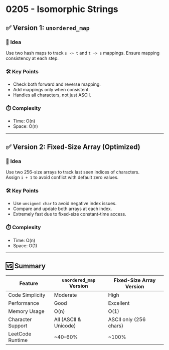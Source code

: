 # 0205 - Isomorphic Strings

## ✅ Version 1: `unordered_map`

### 🧠 Idea  
Use two hash maps to track `s -> t` and `t -> s` mappings. Ensure mapping consistency at each step.

### 🛠️ Key Points  
- Check both forward and reverse mapping.  
- Add mappings only when consistent.  
- Handles all characters, not just ASCII.

### ⏱️ Complexity  
- Time: O(n)  
- Space: O(n)

---

## ✅ Version 2: Fixed-Size Array (Optimized)

### 🧠 Idea  
Use two 256-size arrays to track last seen indices of characters.  
Assign `i + 1` to avoid conflict with default zero values.

### 🛠️ Key Points  
- Use `unsigned char` to avoid negative index issues.  
- Compare and update both arrays at each index.  
- Extremely fast due to fixed-size constant-time access.

### ⏱️ Complexity  
- Time: O(n)  
- Space: O(1)

---

## 🆚 Summary

| Feature            | `unordered_map` Version | Fixed-Size Array Version |
|--------------------|--------------------------|---------------------------|
| Code Simplicity    | Moderate                 | High                      |
| Performance        | Good                     | Excellent                 |
| Memory Usage       | O(n)                     | O(1)                      |
| Character Support  | All (ASCII & Unicode)    | ASCII only (256 chars)    |
| LeetCode Runtime   | ~40–60%                  | ~100%                     |
